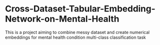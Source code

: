 # Cross-Dataset-Tabular-Embedding-Network-on-Mental-Health
This is a project aiming to combine messy dataset and create numerical embeddings for mental health condition multi-class classification task
